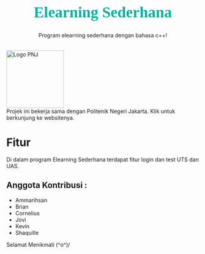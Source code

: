 <link href='https://fonts.googleapis.com/css?family=Audiowide' rel='stylesheet'>

<h1 style="font-family: Audiowide; color: #00B3A1; font-size: 40px; line-height: 120%; text-align: center;">
    Elearning Sederhana
</h1>
<p style="text-align: center;">
    Program elearning sederhana dengan bahasa c++!
</p>
<br>


<a href="https://pnj.ac.id/">
    <img src="https://accounts.pnj.ac.id/img/pnj.svg" alt="Logo PNJ" width="150px">
</a>
<br>
Projek ini bekerja sama dengan Politenik Negeri Jakarta. Klik <https://pnj.ac.id/> untuk berkunjung ke websitenya.

# Fitur

Di dalam program Elearning Sederhana terdapat fitur login dan test UTS dan UAS.

## Anggota Kontribusi :

*   Ammarihsan
*   Brian
*   Cornelius
*   Jovi
*   Kevin
*   Shaquille

Selamat Menikmati \(^o^)/
